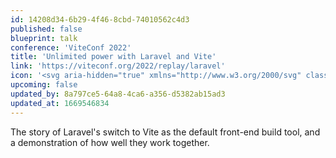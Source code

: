 ```yaml
---
id: 14208d34-6b29-4f46-8cbd-74010562c4d3
published: false
blueprint: talk
conference: 'ViteConf 2022'
title: 'Unlimited power with Laravel and Vite'
link: 'https://viteconf.org/2022/replay/laravel'
icon: '<svg aria-hidden="true" xmlns="http://www.w3.org/2000/svg" class="h-4 -mt-px mr-1 inline-block" fill="none" viewBox="0 0 556 557"><g clip-path="url(#a)"><path fill="url(#b)" d="M539 61 364 93l-22 75c-2 5 3 10 8 9l55-10c6-2 11 4 8 10L288 458l-8 14c-7 11-27 16-24-14l9-91c1-5-4-10-9-8l-33 10c-5 2-10-3-9-8l16-78c1-6-3-10-9-9l-53 13a7 7 0 0 1-9-8l11-190L17 61C5 59-4 72 2 82l266 467c6 10 20 10 25 0L554 82c6-10-3-23-15-21Z"/><path fill="url(#c)" d="M403 0 210 38a7 7 0 0 0-6 7l-12 200a7 7 0 0 0 3 6 7 7 0 0 0 6 2l54-13c5-1 9 3 8 9l-16 78c-1 5 4 10 9 8l33-10c6-2 11 3 10 8l-26 123c-1 8 9 12 13 5l3-4 157-314c3-6-2-12-7-10l-56 10c-5 1-9-4-8-9L411 9c2-5-3-10-8-9Z"/></g><defs><linearGradient id="b" x1="151.5" x2="441.1" y1="-2.3" y2="344.8" gradientUnits="userSpaceOnUse"><stop stop-color="#54C8FA"/><stop offset="1" stop-color="#A744F4"/></linearGradient><linearGradient id="c" x1="207.6" x2="410.8" y1="52.8" y2="323.8" gradientUnits="userSpaceOnUse"><stop stop-color="#A843F4"/><stop offset=".8" stop-color="#FFD0D0"/><stop offset="1" stop-color="#FFF3E6"/></linearGradient><clipPath id="a"><path fill="#fff" d="M0 0h556v557H0z"/></clipPath></defs></svg>'
upcoming: false
updated_by: 8a797ce5-64a8-4ca6-a356-d5382ab15ad3
updated_at: 1669546834
---
```

The story of Laravel's switch to Vite as the default front-end build tool, and a demonstration of how well they work together.